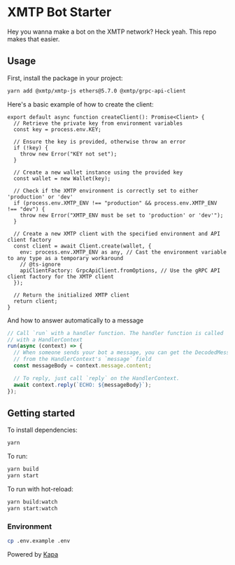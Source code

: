 # XMTP Bot Starter

Hey you wanna make a bot on the XMTP network? Heck yeah. This repo makes that easier.

## Usage

First, install the package in your project:

```bash
yarn add @xmtp/xmtp-js ethers@5.7.0 @xmtp/grpc-api-client
```

Here's a basic example of how to create the client:

```tsx
export default async function createClient(): Promise<Client> {
  // Retrieve the private key from environment variables
  const key = process.env.KEY;

  // Ensure the key is provided, otherwise throw an error
  if (!key) {
    throw new Error("KEY not set");
  }

  // Create a new wallet instance using the provided key
  const wallet = new Wallet(key);

  // Check if the XMTP environment is correctly set to either 'production' or 'dev'
  if (process.env.XMTP_ENV !== "production" && process.env.XMTP_ENV !== "dev") {
    throw new Error("XMTP_ENV must be set to 'production' or 'dev'");
  }

  // Create a new XMTP client with the specified environment and API client factory
  const client = await Client.create(wallet, {
    env: process.env.XMTP_ENV as any, // Cast the environment variable to any type as a temporary workaround
    // @ts-ignore
    apiClientFactory: GrpcApiClient.fromOptions, // Use the gRPC API client factory for the XMTP client
  });

  // Return the initialized XMTP client
  return client;
}
```

And how to answer automatically to a message

```typescript
// Call `run` with a handler function. The handler function is called
// with a HandlerContext
run(async (context) => {
  // When someone sends your bot a message, you can get the DecodedMessage
  // from the HandlerContext's `message` field
  const messageBody = context.message.content;

  // To reply, just call `reply` on the HandlerContext.
  await context.reply(`ECHO: ${messageBody}`);
});
```

## Getting started

To install dependencies:

```bash
yarn
```

To run:

```bash
yarn build
yarn start
```

To run with hot-reload:

```bash
yarn build:watch
yarn start:watch
```

### Environment

```bash
cp .env.example .env
```

Powered by <a href="https://kapa.ai">Kapa</a>

```

```
